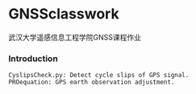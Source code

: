 # GNSSclasswork
武汉大学遥感信息工程学院GNSS课程作业

### Introduction

```
CyslipsCheck.py: Detect cycle slips of GPS signal.
PROequation: GPS earth observation adjustment.
```
